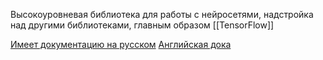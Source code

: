 Высокоуровневая библиотека для работы с нейросетями, надстройка над другими библиотеками, главным образом [[TensorFlow]]

[Имеет документацию на русском](https://ru-keras.com/home/)
[Английская дока ](https://keras.io/about/)


